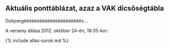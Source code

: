 ## Aktuális ponttáblázat, azaz a VAK dicsőségtábla

Dobpergéééééééééééééééééééééés...

A verseny állása 2012. október 24-én, 19:35-kor:

{% include allas-sorok.md %}
